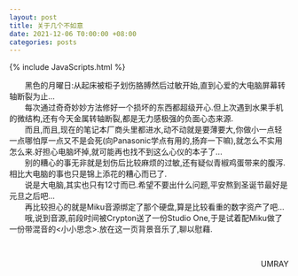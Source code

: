 ```yaml
---
layout: post
title: 关于几个不如意
date: 2021-12-06 T0:00:00 +08:00
categories: posts
---
```


<audio src="/include/BGM/小小思念(post).mp3" autoplay></audio>

{% include JavaScripts.html %}

&emsp;&emsp;黑色的月曜日:从起床被柜子划伤胳膊然后过敏开始,直到心爱的大电脑屏幕转轴断裂为止...  
&emsp;&emsp;每次通过奇奇妙妙方法修好一个损坏的东西都超级开心.但上次遇到水果手机的微结构,还有今天金属转轴断裂,都是无力感极强的负面心态来源.  
&emsp;&emsp;而且,而且,现在的笔记本厂商头里都进水,动不动就是要薄要大,你做小一点轻一点哪怕厚一点又不是会死(向Panasonic学点有用的,扬弃一下嘛),就怎么不实用怎么来.好担心电脑坏掉,就可能再也找不到这么心仪的本子了...  
&emsp;&emsp;别的糟心的事无非就是划伤后比较麻烦的过敏,还有疑似青椒鸡蛋带来的腹泻.相比大电脑的事也只是锦上添花的糟心而已了.  
&emsp;&emsp;说是大电脑,其实也只有12寸而已.希望不要出什么问题,平安熬到圣诞节最好是元旦之后吧...  
&emsp;&emsp;再比较担心的就是Miku音源绑定了那个硬盘,算是比较看重的数字资产了吧...  
&emsp;&emsp;哦,说到音源,前段时间被Crypton送了一份Studio One,于是试着配Miku做了一份带混音的<小小思念>.放在这一页背景音乐了,聊以慰藉.  

&emsp;&emsp;
<p align="right">UMRAY</p>
